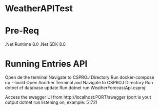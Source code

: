 # WeatherAPITest

# Pre-Req

.Net Runtime 8.0
.Net SDK 8.0

# Running Entries API

Open de the terminal
Navigate to CSPROJ Directory
Run docker-compose up --build
Open Another Terminal and Navigate to CSPROJ Directory
Run dotnet ef database update
Run dotnet run WeatherForecastApi.csproj

Access the swagger UI from http://localhost:PORT/swagger (port is yout output dotnet run listening on, example: 5172)

